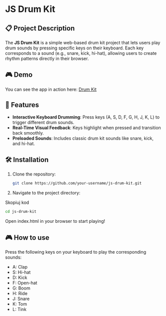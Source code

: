 # JS Drum Kit

## 📋 Project Description
The **JS Drum Kit** is a simple web-based drum kit project that lets users play drum sounds by pressing specific keys on their keyboard. Each key corresponds to a sound (e.g., snare, kick, hi-hat), allowing users to create rhythm patterns directly in their browser.

## 🎮 Demo
You can see the app in action here: [Drum Kit](https://filemonekk.github.io/30_Days_JS_Challenge/Drum-Kit/Drum-Kit)

## 🚀 Features
- **Interactive Keyboard Drumming**: Press keys (A, S, D, F, G, H, J, K, L) to trigger different drum sounds.
- **Real-Time Visual Feedback**: Keys highlight when pressed and transition back smoothly.
- **Preloaded Sounds**: Includes classic drum kit sounds like snare, kick, and hi-hat.

## 🛠️ Installation
1. Clone the repository:
   ```bash
   git clone https://github.com/your-username/js-drum-kit.git
   

2. Navigate to the project directory:

Skopiuj kod
```bash
cd js-drum-kit
```
Open index.html in your browser to start playing!


## 🎮 How to use
Press the following keys on your keyboard to play the corresponding sounds:
- A: Clap
- S: Hi-hat
- D: Kick
- F: Open-hat
- G: Boom
- H: Ride
- J: Snare
- K: Tom
- L: Tink
